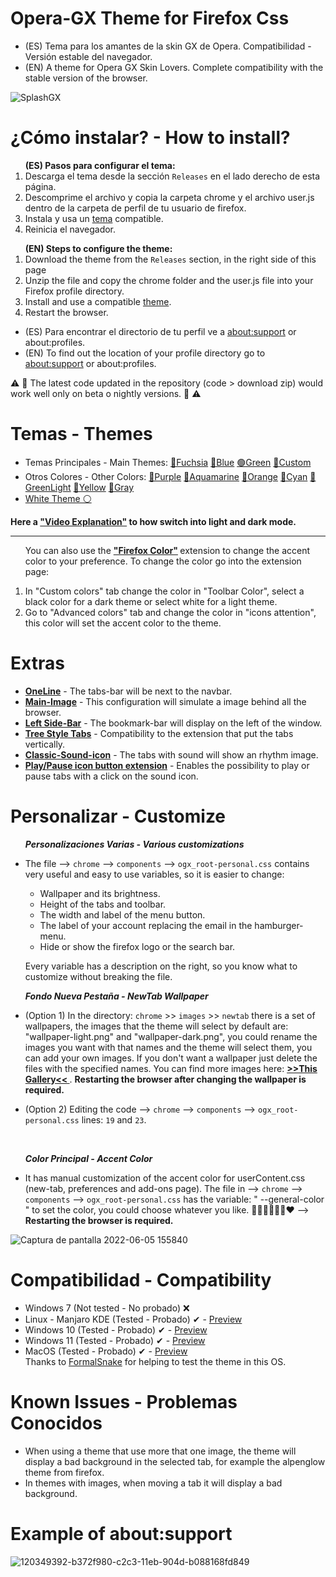 # Opera-GX Theme for Firefox Css
<ul><li>(ES) Tema para los amantes de la skin GX de Opera. Compatibilidad - Versión estable del navegador.</li>
<li>(EN) A theme for Opera GX Skin Lovers. Complete compatibility with the stable version of the browser.</li></ul>

![SplashGX](https://user-images.githubusercontent.com/22057609/199371165-27762d90-1e2d-413b-a07b-87983b384c5e.png)

# ¿Cómo instalar? - How to install?

<ol><b>(ES) Pasos para configurar el tema:</b>

   <li>Descarga el tema desde la sección <code>Releases</code> en el lado derecho de esta página.</code></li>
   <li>Descomprime el archivo y copia la carpeta chrome y el archivo user.js dentro de la carpeta de perfil de tu usuario de firefox.</li>
   <li>Instala y usa un <a href="https://github.com/Godiesc/opera-gx#temas---themes" >tema</a> compatible.</li>
   <li>Reinicia el navegador.</li></ol>

<ol><b>(EN) Steps to configure the theme:</b>
   <li>Download the theme from the <code>Releases</code> section, in the right side of this page</code></li> 
   <li>Unzip the file and copy the chrome folder and the user.js file into your Firefox profile directory. </li>
   <li>Install and use a compatible <a href="https://github.com/Godiesc/opera-gx#temas---themes" >theme</a>.</li>
   <li>Restart the browser. </li></ol>
   <ul>
<li>(ES) Para encontrar el directorio de tu perfil ve a <a href="https://github.com/Godiesc/opera-gx#example-of-aboutsupport"> about:support</a> or about:profiles. </li>
<li>(EN) To find out the location of your profile directory go to <a href="https://github.com/Godiesc/opera-gx#example-of-aboutsupport"> about:support</a> or about:profiles.</li></ul>

⚠ 🛑 The latest code updated in the repository (code > download zip) would work well only on beta o nightly versions. 🛑 ⚠

# Temas - Themes
<ul><li>Temas Principales - Main Themes: <a href= "https://addons.mozilla.org/es/firefox/addon/beautiful-opera-gx-fucsia/">🔴Fuchsia</a> <a href= "https://addons.mozilla.org/es/firefox/addon/beautiful-opera-gx-blue/">🔵Blue</a> <a href= "https://addons.mozilla.org/es/firefox/addon/beautiful-gx-green/" >🟢Green</a> <a href= "https://addons.mozilla.org/es/firefox/addon/beautiful-red-blur/">🌈Custom</a> </li>

<li> Otros Colores - Other Colors: <a href= "https://addons.mozilla.org/es/firefox/addon/opera-gx-witchcraft-purple/">💜Purple</a> <a href= "https://addons.mozilla.org/es/firefox/addon/opera-gx-electric-aquamarine/">💚Aquamarine</a> <a href= "https://addons.mozilla.org/es/firefox/addon/opera-gx-ember-orange/">🦧Orange</a> <a href= "https://addons.mozilla.org/es/firefox/addon/opera-gx-frozen-cyan/">💠Cyan</a> <a href= "https://addons.mozilla.org/es/firefox/addon/opera-gx-level-up-green/">🍏GreenLight</a> <a href= "https://addons.mozilla.org/es/firefox/addon/opera-gx-stamina-yellow/">💛Yellow</a> <a href= "https://addons.mozilla.org/es/firefox/addon/opera-gx-wizard-grey/"> 🗻Gray</a></li>
   <li><a href="https://addons.mozilla.org/es/firefox/addon/opera-light/">White Theme ⚪</a></li></ul>
   
<p><b>Here a <a href="https://imgur.com/a/0ZASdRb">"Video Explanation"</a> to how switch into light and dark mode.</b></p>

<hr size="1px" color="#50505050" />
 
<ol><p>You can also use the <b><a href="https://addons.mozilla.org/es/firefox/addon/firefox-color/">"Firefox Color"</a> </b>extension to change the accent color to your preference. To change the color go into the extension page: </p>
<li>In "Custom colors" tab change the color in "Toolbar Color", select a black color for a dark theme or select white for a light theme.</li>
<li> Go to "Advanced colors" tab and change the color in "icons attention", this color will set the accent color to the theme.</li></ol>

# Extras
<ul><li><a href="https://github.com/Godiesc/opera-gx/tree/main/Extras/OneLine"><b>OneLine</b></a> - The tabs-bar will be next to the navbar.</li>
<li><a href="https://github.com/Godiesc/opera-gx/tree/main/Extras/Main-Image"><b>Main-Image</b></a></a> - This configuration will simulate a image behind all the browser.</li>
<li><a href="https://github.com/Godiesc/opera-gx/tree/main/Extras/Left-SideBar"><b>Left Side-Bar</b></a> - The bookmark-bar will display on the left of the window.</li>
<li><a href="https://github.com/Godiesc/opera-gx/tree/main/Extras/TreeStyle-tabs"><b>Tree Style Tabs</b></a> - Compatibility to the extension that put the tabs vertically.</li>
<li><a href="https://github.com/Godiesc/opera-gx/tree/main/Extras/Classic-Sound-icon"><b>Classic-Sound-icon</b></a> - The tabs with sound will show an rhythm image.</li>
<li><a href="https://github.com/Godiesc/opera-gx/tree/main/Extras/Play-Pause"><b>Play/Pause icon button extension</b></a> - Enables the possibility to play or pause tabs with a click on the sound icon.</li></ul>

# Personalizar - Customize
<ul><b><i>Personalizaciones Varias - Various customizations</i></b>
<li><p>The file --> <code>chrome</code> --> <code>components</code> --> <code>ogx_root-personal.css</code> contains very useful and easy to use variables, so it is easier to change:</p>
<ul>
<li>Wallpaper and its brightness.</li>
<li>Height of the tabs and toolbar.</li>
<li>The width and label of the menu button.</li>
<li>The label of your account replacing the email in the hamburger-menu.</li>
<li<Logo and wordmark color from the new-tab page.</li>
<li>Hide or show the firefox logo or the search bar.</li>
</ul>
<p>Every variable has a description on the right, so you know what to customize without breaking the file.</p></li></ul>
<ul><b><i>Fondo Nueva Pestaña - NewTab Wallpaper</i></b>
   <li><p>(Option 1) In the directory: <code>chrome</code> >> <code>images</code> >> <code>newtab</code> there is a set of wallpapers, the images that the theme will select by default are: "wallpaper-light.png" and "wallpaper-dark.png", you could rename the images you want with that names and the theme will select them, you can add your own images. If you don't want a wallpaper just delete the files with the specified names. You can find more images here: <a href="https://imgur.com/a/j78IhJN"><b> >>This Gallery<< </b></a>. <b>Restarting the browser after changing the wallpaper is required. </b></p></li>
<li><p>(Option 2) Editing the code --> <code>chrome</code> --> <code>components</code> --> <code>ogx_root-personal.css</code> lines: <code>19</code> and <code>23</code>.<p></li></ul></br>
<ul><b><i>Color Principal - Accent Color</i></b>
<li><p>It has manual customization of the accent color for userContent.css (new-tab, preferences and add-ons page). The file in --> <code>chrome</code> --> <code>components</code> --> <code>ogx_root-personal.css</code> has the variable: " --general-color " to set the color, you could choose whatever you like. 💙💚💜🤎💛🧡❤
   --> <b>Restarting the browser is required. </b></p></li></ul>

![Captura de pantalla 2022-06-05 155840](https://user-images.githubusercontent.com/22057609/172070426-0de79289-eaa3-4826-ac62-af6230cdf877.png)

# Compatibilidad - Compatibility

<ul><li>Windows 7 (Not tested - No probado) ❌</li>
<li>Linux - Manjaro KDE (Tested - Probado) ✔ - <a href="https://imgur.com/a/Byo3Mn7">Preview</a></li>
<li>Windows 10 (Tested - Probado) ✔ - <a href="https://i.imgur.com/ckLxcZe.png">Preview</a></li>
<li>Windows 11 (Tested - Probado) ✔ - <a href="https://user-images.githubusercontent.com/6202392/168166690-b9f232c7-ff0e-4107-95f0-2910f1c3c6fb.png" >Preview</a></li>
<li>MacOS (Tested - Probado) ✔ - <a href="https://i.imgur.com/Y6V0dwr.png"> Preview</a> </br> Thanks to <a href= "https://github.com/FormalSnake"> FormalSnake</a> for helping to test the theme in this OS.</li>
</ul>

# Known Issues - Problemas Conocidos
<ul>
<li>When using a theme that use more that one image, the theme will display a bad background in the selected tab, for example the alpenglow theme from firefox.</li>
<li>In themes with images, when moving a tab it will display a bad background.</li>
</ul>

# Example of about:support

![120349392-b372f980-c2c3-11eb-904d-b088168fd849](https://user-images.githubusercontent.com/22057609/156908375-824f8679-56a5-4d09-a86f-353a7f61135e.png)
